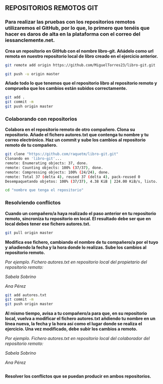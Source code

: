 
## REPOSITORIOS REMOTOS GIT


### Para realizar las pruebas con los repositorios remotos utilizaremos el GitHub, por lo que, lo primero que tenéis que hacer es daros de alta en la plataforma con el correo del iessanclemente.net.


**Crea un repositorio en GitHub con el nombre libro-git. Añádelo como url remota en nuestro repositorio local de libro creado en el ejercicio anterior.**

```bash
git remote add origin https://github.com/MiguelTorres23/libro-git.git

git push -u origin master

```

**Añade todo lo que tenemos que el repositorio libro al repositorio remoto y comprueba que los cambios están subidos correctamente.**

```bash
git add .
git commit -m 
git push origin master

```

### Colaborando con repositorios

**Colabora en el repositorio remoto de otro compañero. Clona su repositorio. Añade el fichero autores.txt que contenga tu nombre y tu correo electrónico. Haz un commit y sube los cambios al repositorio remoto de tu compañero.**

```bash
git clone "https://github.com/raquetm/libro-git.git"
Clonando en 'libro-git'...
remote: Enumerating objects: 37, done.
remote: Counting objects: 100% (37/37), done.
remote: Compressing objects: 100% (24/24), done.
remote: Total 37 (delta 4), reused 37 (delta 4), pack-reused 0
Desempaquetando objetos: 100% (37/37), 4.38 KiB | 224.00 KiB/s, listo.

cd "nombre que tenga el repositorio"           
```

### Resolviendo conflictos

**Cuando un compañero/a haya realizado el paso anterior en tu repositorio remoto, sincroníza tu repositorio en local. El resultado debe ser que en local debes tener ese fichero autores.txt.**
```bash
git pull origin master


```

**Modifica ese fichero, cambiando el nombre de tu compañero/a por el tuyo y añadiendo la fecha y la hora donde lo realizas. Sube los cambios al repositorio remoto.**

*Por ejemplo. Fichero autores.txt en repositorio local del propietario del repositorio remoto:*

*Sabela Sobrino*

*Ana Pérez*

```bash
git add autores.txt
git commit -m
git push origin master
```

**Al mismo tiempo, avisa a tu compañero/a para que, en su repositorio local, vuelva a modificar el fichero autores.txt añdiendo tu nombre en un línea nueva, la fecha y la hora así como el lugar donde se realiza el ejercicio. Una vez modificado, debe subir los cambios a remoto.**



*Por ejemplo. Fichero autores.txt en repositorio local del colaborador del repositorio remoto:*

*Sabela Sobrino*

*Ana Pérez*

```bash


```

**Resolver los conflictos que se puedan producir en ambos repositorios.**

```bash


```